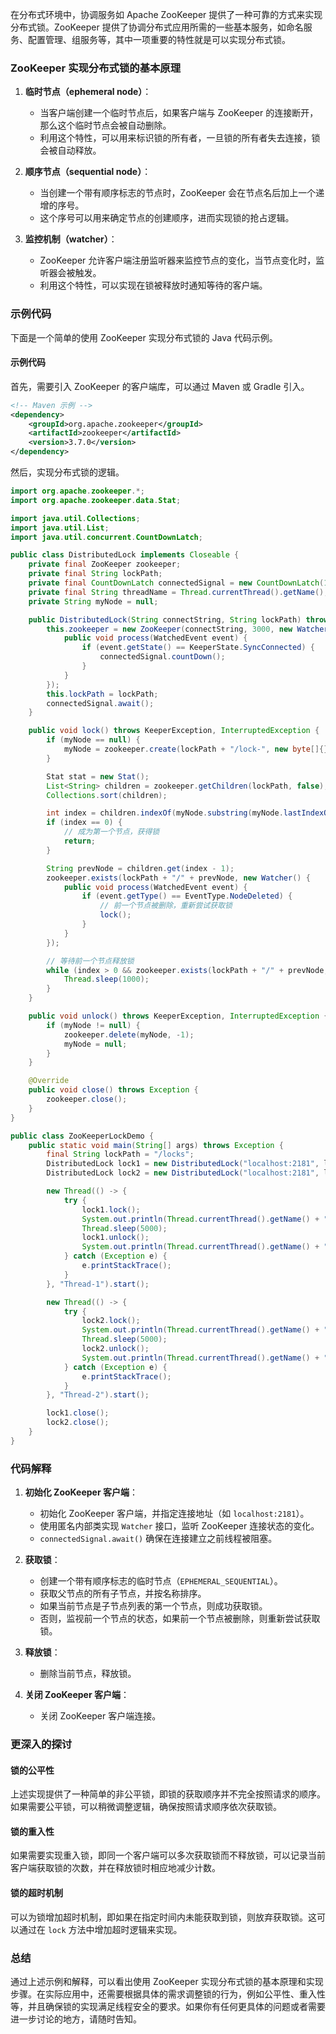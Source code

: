 在分布式环境中，协调服务如 Apache ZooKeeper 提供了一种可靠的方式来实现分布式锁。ZooKeeper 提供了协调分布式应用所需的一些基本服务，如命名服务、配置管理、组服务等，其中一项重要的特性就是可以实现分布式锁。

### ZooKeeper 实现分布式锁的基本原理

1. **临时节点（ephemeral node）**：

   - 当客户端创建一个临时节点后，如果客户端与 ZooKeeper 的连接断开，那么这个临时节点会被自动删除。
   - 利用这个特性，可以用来标识锁的所有者，一旦锁的所有者失去连接，锁会被自动释放。

2. **顺序节点（sequential node）**：

   - 当创建一个带有顺序标志的节点时，ZooKeeper 会在节点名后加上一个递增的序号。
   - 这个序号可以用来确定节点的创建顺序，进而实现锁的抢占逻辑。

3. **监控机制（watcher）**：
   - ZooKeeper 允许客户端注册监听器来监控节点的变化，当节点变化时，监听器会被触发。
   - 利用这个特性，可以实现在锁被释放时通知等待的客户端。

### 示例代码

下面是一个简单的使用 ZooKeeper 实现分布式锁的 Java 代码示例。

#### 示例代码

首先，需要引入 ZooKeeper 的客户端库，可以通过 Maven 或 Gradle 引入。

```xml
<!-- Maven 示例 -->
<dependency>
    <groupId>org.apache.zookeeper</groupId>
    <artifactId>zookeeper</artifactId>
    <version>3.7.0</version>
</dependency>
```

然后，实现分布式锁的逻辑。

```java
import org.apache.zookeeper.*;
import org.apache.zookeeper.data.Stat;

import java.util.Collections;
import java.util.List;
import java.util.concurrent.CountDownLatch;

public class DistributedLock implements Closeable {
    private final ZooKeeper zookeeper;
    private final String lockPath;
    private final CountDownLatch connectedSignal = new CountDownLatch(1);
    private final String threadName = Thread.currentThread().getName();
    private String myNode = null;

    public DistributedLock(String connectString, String lockPath) throws IOException {
        this.zookeeper = new ZooKeeper(connectString, 3000, new Watcher() {
            public void process(WatchedEvent event) {
                if (event.getState() == KeeperState.SyncConnected) {
                    connectedSignal.countDown();
                }
            }
        });
        this.lockPath = lockPath;
        connectedSignal.await();
    }

    public void lock() throws KeeperException, InterruptedException {
        if (myNode == null) {
            myNode = zookeeper.create(lockPath + "/lock-", new byte[]{}, Ids.OPEN_ACL_UNSAFE, CreateMode.EPHEMERAL_SEQUENTIAL);
        }

        Stat stat = new Stat();
        List<String> children = zookeeper.getChildren(lockPath, false);
        Collections.sort(children);

        int index = children.indexOf(myNode.substring(myNode.lastIndexOf('/') + 1));
        if (index == 0) {
            // 成为第一个节点，获得锁
            return;
        }

        String prevNode = children.get(index - 1);
        zookeeper.exists(lockPath + "/" + prevNode, new Watcher() {
            public void process(WatchedEvent event) {
                if (event.getType() == EventType.NodeDeleted) {
                    // 前一个节点被删除，重新尝试获取锁
                    lock();
                }
            }
        });

        // 等待前一个节点释放锁
        while (index > 0 && zookeeper.exists(lockPath + "/" + prevNode, false) != null) {
            Thread.sleep(1000);
        }
    }

    public void unlock() throws KeeperException, InterruptedException {
        if (myNode != null) {
            zookeeper.delete(myNode, -1);
            myNode = null;
        }
    }

    @Override
    public void close() throws Exception {
        zookeeper.close();
    }
}

public class ZooKeeperLockDemo {
    public static void main(String[] args) throws Exception {
        final String lockPath = "/locks";
        DistributedLock lock1 = new DistributedLock("localhost:2181", lockPath);
        DistributedLock lock2 = new DistributedLock("localhost:2181", lockPath);

        new Thread(() -> {
            try {
                lock1.lock();
                System.out.println(Thread.currentThread().getName() + ": Acquired lock.");
                Thread.sleep(5000);
                lock1.unlock();
                System.out.println(Thread.currentThread().getName() + ": Released lock.");
            } catch (Exception e) {
                e.printStackTrace();
            }
        }, "Thread-1").start();

        new Thread(() -> {
            try {
                lock2.lock();
                System.out.println(Thread.currentThread().getName() + ": Acquired lock.");
                Thread.sleep(5000);
                lock2.unlock();
                System.out.println(Thread.currentThread().getName() + ": Released lock.");
            } catch (Exception e) {
                e.printStackTrace();
            }
        }, "Thread-2").start();

        lock1.close();
        lock2.close();
    }
}
```

### 代码解释

1. **初始化 ZooKeeper 客户端**：

   - 初始化 ZooKeeper 客户端，并指定连接地址（如 `localhost:2181`）。
   - 使用匿名内部类实现 `Watcher` 接口，监听 ZooKeeper 连接状态的变化。
   - `connectedSignal.await()` 确保在连接建立之前线程被阻塞。

2. **获取锁**：

   - 创建一个带有顺序标志的临时节点（`EPHEMERAL_SEQUENTIAL`）。
   - 获取父节点的所有子节点，并按名称排序。
   - 如果当前节点是子节点列表的第一个节点，则成功获取锁。
   - 否则，监视前一个节点的状态，如果前一个节点被删除，则重新尝试获取锁。

3. **释放锁**：

   - 删除当前节点，释放锁。

4. **关闭 ZooKeeper 客户端**：
   - 关闭 ZooKeeper 客户端连接。

### 更深入的探讨

#### 锁的公平性

上述实现提供了一种简单的非公平锁，即锁的获取顺序并不完全按照请求的顺序。如果需要公平锁，可以稍微调整逻辑，确保按照请求顺序依次获取锁。

#### 锁的重入性

如果需要实现重入锁，即同一个客户端可以多次获取锁而不释放锁，可以记录当前客户端获取锁的次数，并在释放锁时相应地减少计数。

#### 锁的超时机制

可以为锁增加超时机制，即如果在指定时间内未能获取到锁，则放弃获取锁。这可以通过在 `lock` 方法中增加超时逻辑来实现。

### 总结

通过上述示例和解释，可以看出使用 ZooKeeper 实现分布式锁的基本原理和实现步骤。在实际应用中，还需要根据具体的需求调整锁的行为，例如公平性、重入性等，并且确保锁的实现满足线程安全的要求。如果你有任何更具体的问题或者需要进一步讨论的地方，请随时告知。
